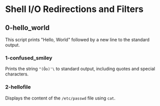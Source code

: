# Shell I/O Redirections and Filters

## 0-hello_world
This script prints "Hello, World" followed by a new line to the standard output.
### 1-confused_smiley
Prints the string `"(Ôo)'\` to standard output, including quotes and special characters.
### 2-hellofile
Displays the content of the `/etc/passwd` file using `cat`.
